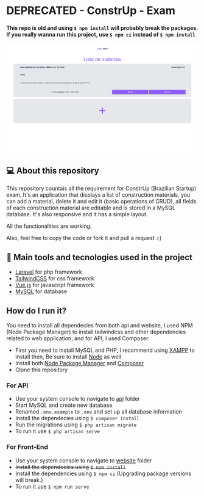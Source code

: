 # DEPRECATED - ConstrUp - Exam
#### This repo is old and using `$ npm install` will probably break the packages. If you really wanna run this project, use `$ npm ci` instead of `$ npm install`

<p align="center">
  <img src="https://raw.githubusercontent.com/abehidek/construp-exam/main/public/Home.png" alt="Home" />
</p>

## 💻 About this repository

This repository countais all the requirement for ConstrUp (Brazilian Startup) exam.
It's an application that displays a list of construction materials, you can add a material, delete it and edit it (basic operations of CRUD), all fields of each construction material are editable and is stored in a MySQL database.
It's also responsive and it has a simple layout.

All the functionalities are working.

Also, feel free to copy the code or fork it and pull a request =)

## 🔧 Main tools and tecnologies used in the project

- [Laravel](https://laravel.com/) for php framework
- [TailwindCSS](http://tailwindcss.com/) for css framework
- [Vue.js](https://vuejs.org/) for javascript framework
- [MySQL](https://www.mysql.com/) for database

## How do I run it?

You need to install all dependecies from both api and website, I used NPM (Node Package Manager) to install tailwindcss and other dependencies related to web application, and for API, I used Composer.

- First you need to install MySQL and PHP, I recommend using [XAMPP](https://www.apachefriends.org/index.html) to install then, Be sure to install [Node](https://nodejs.org/en/) as well
- Install both [Node Package Manager](https://www.npmjs.com/) and [Composer](https://getcomposer.org/)
- Clone this repository

### For API
- Use your system console to navigate to [api](https://github.com/abehidek/construp-exam/tree/main/api) folder
- Start MySQL and create new database
- Renamed `.env.example` to `.env` and set up all database information
- Install the dependecies using `$ composer install`
- Run the migrations using `$ php artisan migrate`
- To run it use `$ php artisan serve`

### For Front-End

- Use your system console to navigate to [website](https://github.com/abehidek/construp-exam/tree/main/website) folder
- ~~Install the dependecies using `$ npm install`~~
- Install the dependencies using `$ npm ci` (Upgrading package versions will break.)
- To run it use `$ npm run serve`

